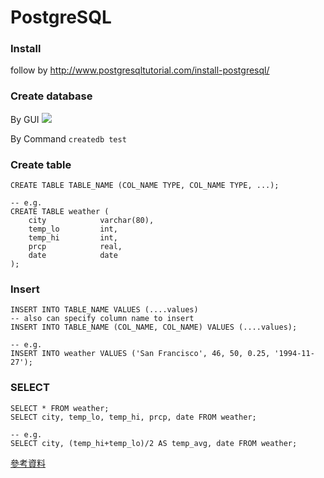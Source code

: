 # PostgreSQL

### Install
follow by http://www.postgresqltutorial.com/install-postgresql/



### Create database
By GUI
![](https://i.imgur.com/MVh6cPS.png)

By Command
`createdb test`


### Create table
```sql=
CREATE TABLE TABLE_NAME (COL_NAME TYPE, COL_NAME TYPE, ...);

-- e.g.
CREATE TABLE weather (
    city            varchar(80),
    temp_lo         int,  
    temp_hi         int, 
    prcp            real, 
    date            date
);
```

### Insert
```sql=
INSERT INTO TABLE_NAME VALUES (....values)
-- also can specify column name to insert
INSERT INTO TABLE_NAME (COL_NAME, COL_NAME) VALUES (....values);

-- e.g.
INSERT INTO weather VALUES ('San Francisco', 46, 50, 0.25, '1994-11-27');
```

### SELECT
```sql=
SELECT * FROM weather;
SELECT city, temp_lo, temp_hi, prcp, date FROM weather;

-- e.g.
SELECT city, (temp_hi+temp_lo)/2 AS temp_avg, date FROM weather;
```



[參考資料](https://docs.postgresql.tw/qian-yan)